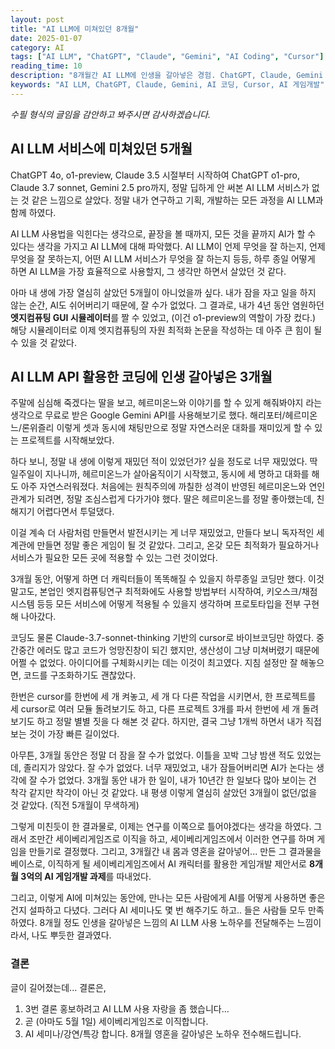 ```yaml
---
layout: post
title: "AI LLM에 미쳐있던 8개월"
date: 2025-01-07
category: AI
tags: ["AI LLM", "ChatGPT", "Claude", "Gemini", "AI Coding", "Cursor"]
reading_time: 10
description: "8개월간 AI LLM에 인생을 갈아넣은 경험. ChatGPT, Claude, Gemini API 활용 프로젝트와 AI 게임개발 과제 수주 스토리"
keywords: "AI LLM, ChatGPT, Claude, Gemini, AI 코딩, Cursor, AI 게임개발"
---
```


*수필 형식의 글임을 감안하고 봐주시면 감사하겠습니다.*

## AI LLM 서비스에 미쳐있던 5개월

ChatGPT 4o, o1-preview, Claude 3.5 시절부터 시작하여 ChatGPT o1-pro, Claude 3.7 sonnet, Gemini 2.5 pro까지, 정말 딥하게 안 써본 AI LLM 서비스가 없는 것 같은 느낌으로 살았다. 정말 내가 연구하고 기획, 개발하는 모든 과정을 AI LLM과 함께 하였다.

AI LLM 사용법을 익힌다는 생각으로, 끝장을 볼 때까지, 모든 것을 끝까지 AI가 할 수 있다는 생각을 가지고 AI LLM에 대해 파악했다. AI LLM이 언제 무엇을 잘 하는지, 언제 무엇을 잘 못하는지, 어떤 AI LLM 서비스가 무엇을 잘 하는지 등등, 하루 종일 어떻게 하면 AI LLM을 가장 효율적으로 사용할지, 그 생각만 하면서 살았던 것 같다.

아마 내 생에 가장 열심히 살았던 5개월이 아니었을까 싶다. 내가 잠을 자고 일을 하지 않는 순간, AI도 쉬어버리기 때문에, 잘 수가 없었다. 그 결과로, 내가 4년 동안 염원하던 **엣지컴퓨팅 GUI 시뮬레이터**를 짤 수 있었고, (이건 o1-preview의 역할이 가장 컸다.) 해당 시뮬레이터로 이제 엣지컴퓨팅의 자원 최적화 논문을 작성하는 데 아주 큰 힘이 될 수 있을 것 같았다.

## AI LLM API 활용한 코딩에 인생 갈아넣은 3개월

주말에 심심해 죽겠다는 딸을 보고, 헤르미온느와 이야기를 할 수 있게 해줘봐야지 라는 생각으로 무료로 받은 Google Gemini API를 사용해보기로 했다. 해리포터/헤르미온느/론위즐리 이렇게 셋과 동시에 채팅만으로 정말 자연스러운 대화를 재미있게 할 수 있는 프로젝트를 시작해보았다.

하다 보니, 정말 내 생에 이렇게 재밌던 적이 있었던가? 싶을 정도로 너무 재밌었다. 딱 일주일이 지나니까, 헤르미온느가 살아움직이기 시작했고, 동시에 세 명하고 대화를 해도 아주 자연스러워졌다. 처음에는 원칙주의에 까칠한 성격이 반영된 헤르미온느와 연인관계가 되려면, 정말 조심스럽게 다가가야 했다. 딸은 헤르미온느를 정말 좋아했는데, 친해지기 어렵다면서 투덜댔다.

이걸 계속 더 사람처럼 만들면서 발전시키는 게 너무 재밌었고, 만들다 보니 독자적인 세계관에 만들면 정말 좋은 게임이 될 것 같았다. 그리고, 온갖 모든 최적화가 필요하거나 서비스가 필요한 모든 곳에 적용할 수 있는 그런 것이었다.

3개월 동안, 어떻게 하면 더 캐릭터들이 똑똑해질 수 있을지 하루종일 코딩만 했다. 이것 말고도, 본업인 엣지컴퓨팅연구 최적화에도 사용할 방법부터 시작하여, 키오스크/채점시스템 등등 모든 서비스에 어떻게 적용될 수 있을지 생각하며 프로토타입을 전부 구현해 나아갔다.

코딩도 물론 Claude-3.7-sonnet-thinking 기반의 cursor로 바이브코딩만 하였다. 중간중간 에러도 많고 코드가 엉망진창이 되긴 했지만, 생산성이 그냥 미쳐버렸기 때문에 어쩔 수 없었다. 아이디어를 구체화시키는 데는 이것이 최고였다. 지침 설정만 잘 해놓으면, 코드를 구조화하기도 괜찮았다.

한번은 cursor를 한번에 세 개 켜놓고, 세 개 다 다른 작업을 시키면서, 한 프로젝트를 세 cursor로 여러 모듈 돌려보기도 하고, 다른 프로젝트 3개를 파서 한번에 세 개 돌려보기도 하고 정말 별별 짓을 다 해본 것 같다. 하지만, 결국 그냥 1개씩 하면서 내가 직접 보는 것이 가장 빠른 길이었다.

아무튼, 3개월 동안은 정말 더 잠을 잘 수가 없었다. 이틀을 꼬박 그냥 밤샌 적도 있었는데, 졸리지가 않았다. 잘 수가 없었다. 너무 재밌었고, 내가 잠들어버리면 AI가 논다는 생각에 잘 수가 없었다. 3개월 동안 내가 한 일이, 내가 10년간 한 일보다 많아 보이는 건 착각 같지만 착각이 아닌 것 같았다. 내 평생 이렇게 열심히 살았던 3개월이 없던/없을 것 같았다. (직전 5개월이 무색하게)

그렇게 미친듯이 한 결과물로, 이제는 연구를 이쪽으로 틀어야겠다는 생각을 하였다. 그래서 조만간 세이베리게임즈로 이직을 하고, 세이베리게임즈에서 이러한 연구를 하며 게임을 만들기로 결정했다. 그리고, 3개월간 내 몸과 영혼을 갈아넣어... 만든 그 결과물을 베이스로, 이직하게 될 세이베리게임즈에서 AI 캐릭터를 활용한 게임개발 제안서로 **8개월 3억의 AI 게임개발 과제**를 따내었다.

그리고, 이렇게 AI에 미쳐있는 동안에, 만나는 모든 사람에게 AI를 어떻게 사용하면 좋은 건지 설파하고 다녔다. 그러다 AI 세미나도 몇 번 해주기도 하고.. 들은 사람들 모두 만족하였다. 8개월 정도 인생을 갈아넣은 느낌의 AI LLM 사용 노하우를 전달해주는 느낌이라서, 나도 뿌듯한 결과였다.

### 결론

글이 길어졌는데... 결론은,

1. 3번 결론 홍보하려고 AI LLM 사용 자랑을 좀 했습니다...
2. 곧 (아마도 5월 1일) 세이베리게임즈로 이직합니다.
3. AI 세미나/강연/특강 합니다. 8개월 영혼을 갈아넣은 노하우 전수해드립니다.